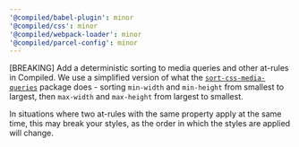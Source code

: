 ```yaml
---
'@compiled/babel-plugin': minor
'@compiled/css': minor
'@compiled/webpack-loader': minor
'@compiled/parcel-config': minor
---
```


[BREAKING] Add a deterministic sorting to media queries and other at-rules in Compiled. We use a simplified version of what the [`sort-css-media-queries`](https://github.com/OlehDutchenko/sort-css-media-queries?tab=readme-ov-file#mobile-first) package does - sorting `min-width` and `min-height` from smallest to largest, then `max-width` and `max-height` from largest to smallest.

In situations where two at-rules with the same property apply at the same time, this may break your styles, as the order in which the styles are applied will change.
